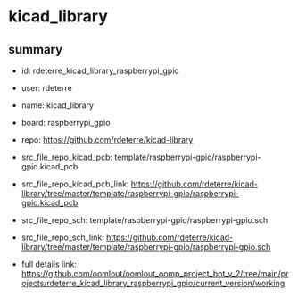 # kicad_library
 
## summary 
* id: rdeterre_kicad_library_raspberrypi_gpio
* user: rdeterre
* name: kicad_library
* board: raspberrypi_gpio
* repo: https://github.com/rdeterre/kicad-library
* src_file_repo_kicad_pcb: template/raspberrypi-gpio/raspberrypi-gpio.kicad_pcb
* src_file_repo_kicad_pcb_link: https://github.com/rdeterre/kicad-library/tree/master/template/raspberrypi-gpio/raspberrypi-gpio.kicad_pcb


* src_file_repo_sch: template/raspberrypi-gpio/raspberrypi-gpio.sch
* src_file_repo_sch_link: https://github.com/rdeterre/kicad-library/tree/master/template/raspberrypi-gpio/raspberrypi-gpio.sch
* full details link: https://github.com/oomlout/oomlout_oomp_project_bot_v_2/tree/main/projects/rdeterre_kicad_library_raspberrypi_gpio/current_version/working  







